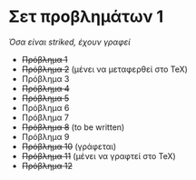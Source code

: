 # Σετ προβλημάτων 1

_Όσα είναι striked, έχουν γραφεί_

* ~~Πρόβλημα 1~~
* ~~Πρόβλημα 2~~ (μένει να μεταφερθεί στο TeX)
* Πρόβλημα 3
* ~~Πρόβλημα 4~~
* ~~Πρόβλημα 5~~
* Πρόβλημα 6
* Πρόβλημα 7
* ~~Πρόβλημα 8~~ (to be written)
* Πρόβλημα 9
* ~~Πρόβλημα 10~~ (γράφεται)
* ~~Πρόβλημα 11~~ (μένει να γραφτεί στο TeX)
* ~~Πρόβλημα 12~~

